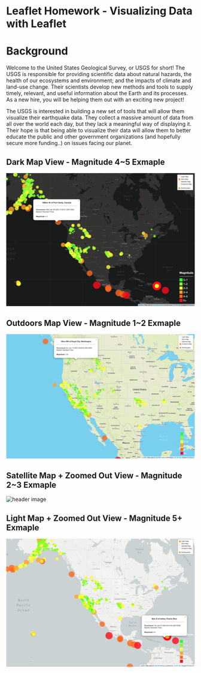 # Leaflet Homework - Visualizing Data with Leaflet

# Background

Welcome to the United States Geological Survey, or USGS for short! The USGS is responsible for providing scientific data about natural hazards, the health of our ecosystems and environment; and the impacts of climate and land-use change. Their scientists develop new methods and tools to supply timely, relevant, and useful information about the Earth and its processes. As a new hire, you will be helping them out with an exciting new project!

The USGS is interested in building a new set of tools that will allow them visualize their earthquake data. They collect a massive amount of data from all over the world each day, but they lack a meaningful way of displaying it. Their hope is that being able to visualize their data will allow them to better educate the public and other government organizations (and hopefully secure more funding..) on issues facing our planet.


## Dark Map View - Magnitude 4~5 Exmaple
![header image](https://raw.githubusercontent.com/MAPatxot/leaflet-challenge/master/Leaflets%20Screenshots/Screen%20Shot%202020-01-13%20at%204.53.46%20PM.png)

## Outdoors Map View - Magnitude 1~2 Exmaple
![header image](https://raw.githubusercontent.com/MAPatxot/leaflet-challenge/master/Leaflets%20Screenshots/Screen%20Shot%202020-01-13%20at%204.59.06%20PM.png)

## Satellite Map + Zoomed Out View - Magnitude 2~3 Exmaple
![header image](https://github.com/MAPatxot/leaflet-challenge/blob/master/Leaflets%20Screenshots/Screen%20Shot%202020-01-13%20at%205.03.41%20PM.png)

## Light Map + Zoomed Out View - Magnitude 5+ Exmaple
![header image](https://raw.githubusercontent.com/MAPatxot/leaflet-challenge/master/Leaflets%20Screenshots/Screen%20Shot%202020-01-13%20at%205.10.07%20PM.png)
